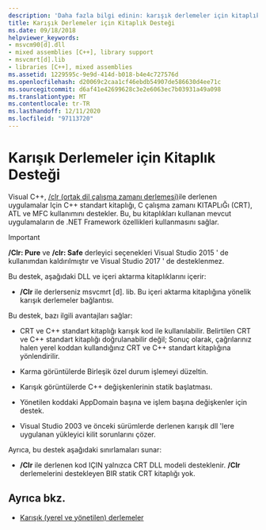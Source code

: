 ```yaml
---
description: 'Daha fazla bilgi edinin: karışık derlemeler için kitaplık desteği'
title: Karışık Derlemeler için Kitaplık Desteği
ms.date: 09/18/2018
helpviewer_keywords:
- msvcm90[d].dll
- mixed assemblies [C++], library support
- msvcmrt[d].lib
- libraries [C++], mixed assemblies
ms.assetid: 1229595c-9e9d-414d-b018-b4e4c727576d
ms.openlocfilehash: d20069c2caa1cf46ebdb54907de586630d4ee71c
ms.sourcegitcommit: d6af41e42699628c3e2e6063ec7b03931a49a098
ms.translationtype: MT
ms.contentlocale: tr-TR
ms.lasthandoff: 12/11/2020
ms.locfileid: "97113720"
---
```

# <a name="library-support-for-mixed-assemblies"></a>Karışık Derlemeler için Kitaplık Desteği

Visual C++, [/clr (ortak dil çalışma zamanı derlemesi)](../build/reference/clr-common-language-runtime-compilation.md)ile derlenen uygulamalar Için C++ standart kitaplığı, C çalışma zamanı KITAPLıĞı (CRT), ATL ve MFC kullanımını destekler. Bu, bu kitaplıkları kullanan mevcut uygulamaların de .NET Framework özellikleri kullanmasını sağlar.

> [!IMPORTANT]
> **/Clr: Pure** ve **/clr: Safe** derleyici seçenekleri Visual Studio 2015 ' de kullanımdan kaldırılmıştır ve Visual Studio 2017 ' de desteklenmez.

Bu destek, aşağıdaki DLL ve içeri aktarma kitaplıklarını içerir:

- **/Clr** ile derlerseniz msvcmrt [d]. lib. Bu içeri aktarma kitaplığına yönelik karışık derlemeler bağlantısı.

Bu destek, bazı ilgili avantajları sağlar:

- CRT ve C++ standart kitaplığı karışık kod ile kullanılabilir. Belirtilen CRT ve C++ standart kitaplığı doğrulanabilir değil; Sonuç olarak, çağrılarınız halen yerel koddan kullandığınız CRT ve C++ standart kitaplığına yönlendirilir.

- Karma görüntülerde Birleşik özel durum işlemeyi düzeltin.

- Karışık görüntülerde C++ değişkenlerinin statik başlatması.

- Yönetilen koddaki AppDomain başına ve işlem başına değişkenler için destek.

- Visual Studio 2003 ve önceki sürümlerde derlenen karışık dll 'lere uygulanan yükleyici kilit sorunlarını çözer.

Ayrıca, bu destek aşağıdaki sınırlamaları sunar:

- **/Clr** ile derlenen kod IÇIN yalnızca CRT DLL modeli desteklenir. **/Clr** derlemelerini destekleyen BIR statik CRT kitaplığı yok.

## <a name="see-also"></a>Ayrıca bkz.

- [Karışık (yerel ve yönetilen) derlemeler](../dotnet/mixed-native-and-managed-assemblies.md)
